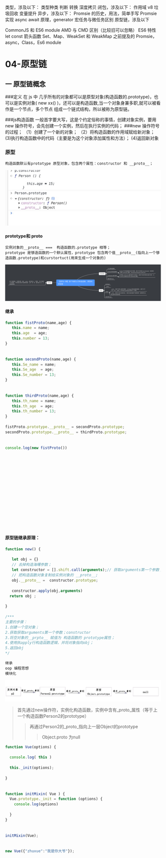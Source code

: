 类型，涉及以下：
类型种类
判断
转换
深度拷贝
闭包，涉及以下：
作用域
v8 垃圾回收
变量提升
异步，涉及以下：
Promsie 的历史，用法，简单手写 Promsie 实现
async await 原理，generator
宏任务与微任务区别
原型链，涉及以下

CommonJS 和 ES6 module
AMD 与 CMD 区别（比较旧可以忽略）
ES6 特性
let const
箭头函数
Set、Map、WeakSet 和 WeakMap
之前提及的 Promsie，async，Class，Es6 module






    
# 04-原型链   
## 一 原型链概念 
###定义
在 js 中 几乎所有的对象都可以是原型对象(构造函数的.prototype)，也可以是实例对象( new xx() )，还可以是构造函数,当一个对象身兼多职,就可以被看作是一个节点，多个节点
组成一个链式结构，所以被称为原型链。

###js构造函数
    一般首字要大写，这是个约定俗称的事情，创建对象实例，要用new 操作符号，会先创建一个实例，然后在执行实例的代码；
###new 操作符号的过程；
    （1）创建了一个新的对象；
    （2）将构造函数的作用域赋给新对象；
     (3)执行构造函数中的代码（主要是为这个对象添加属性和方法）；
     (4)返回新对象
     
### 原型
    构造函数默认有prototype 原型对象，包含两个属性：constructor 和 __proto__；
    
!["构造函数属性"](.js_images/1620630885524_93584BD9-AB2C-429D-8D30-272A43128AB7.png)

#### prototype和 __proto__
    实例对象的__proto__ ===  构造函数的.prototype 相等；  
    prototype 是够造函数的一个默认属性，prototype 包含两个值__proto__(指向上一个够造函数.prototype)和curstortuct(用来生成一个对象的)
![](.js_images/af4b1606.png)

#### 继承
```js
function fistProto(name,age) {
   this.name = name;
   this.age  = age;
   this.number = 13;
}


function secondProto(name,age) {
   this.Se_name = name;
   this.Se_age  = age;
   this.Se_number = 13;
}


function thirdProto(name,age) {
   this.th_name = name;
   this.th_age  = age;
   this.th_number = 13;
}

fistProto.prototype.__proto__ = secondProto.prototype;
secondProto.prototype.__proto__ = thirdProto.prototype;


console.log(new fistProto())

















```

#### 原型链继承原理：

```js
function new() {
   
   let obj = {}
   // 去掉构造海曙参数；
   let constructor = [].shift.call(arguments);// 获取arguments第一个参数；构造函数；
   // 把构造函数对象复制给实例对象的 __proto__;
   obj.__proto__ =  constructor.prototype;
   
   constructor.apply(obj,arguments)
  return obj ;
  
} 

/***
主要的步骤：
1.创建一个空对象；
2.获取获取arguments第一个参数；constructor
3.将空对象的__prpto__ 赋值为 构造函数的 prototype属性；
4.使用执apply行构造函数逻辑，并将对象指向obj；
5.返回obj 
*/
```





 
    
    继承
    oop 编程思想
    模块化
    
    
    
    


![原型链接](.js_images/25be915e.png)
>首先通过new操作符，实例化构造函数，实例中含有_proto_属性（等于上一个构造函数Person2的prototype）
>>再通过Person2的_proto_指向上一层Object的prototype
>>>Object.proto 为null
```js
function Vue(options) {

  console.log( this )
    
  this._init(options);

}


function initMixin( Vue ) {
  Vue.prototype._init = function (options) {
    console.log(options)

  }
}


initMixin(Vue);


new Vue({"zhuxue":"我是你大爷"});
```



###
    
    
    

























